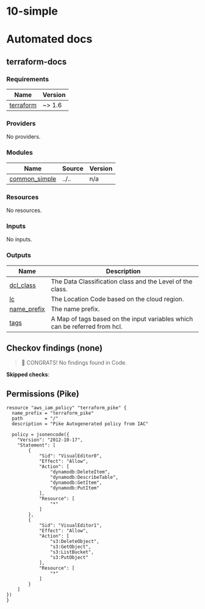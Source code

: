 # 10-simple

# Automated docs

<!-- BEGIN_TOC -->

<!-- END_TOC -->

<!-- BEGIN_TF_DOCS -->
## terraform-docs
### Requirements

| Name | Version |
|------|---------|
| <a name="requirement_terraform"></a> [terraform](#requirement\_terraform) | ~> 1.6 |

### Providers

No providers.

### Modules

| Name | Source | Version |
|------|--------|---------|
| <a name="module_common_simple"></a> [common\_simple](#module\_common\_simple) | ../.. | n/a |

### Resources

No resources.

### Inputs

No inputs.

### Outputs

| Name | Description |
|------|-------------|
| <a name="output_dcl_class"></a> [dcl\_class](#output\_dcl\_class) | The Data Classification class and the Level of the class. |
| <a name="output_lc"></a> [lc](#output\_lc) | The Location Code based on the cloud region. |
| <a name="output_name_prefix"></a> [name\_prefix](#output\_name\_prefix) | The name prefix. |
| <a name="output_tags"></a> [tags](#output\_tags) | A Map of tags based on the input variables which can be referred from hcl. |
<!-- END_TF_DOCS -->

<!-- BEGIN_CHECKOV -->
## Checkov findings (none)
> 🎉 CONGRATS! No findings found in Code.

**Skipped checks**:
<!-- END_CHECKOV -->

<!-- BEGIN_PIKE_DOCS -->
## Permissions (Pike)
```hcl
resource "aws_iam_policy" "terraform_pike" {
  name_prefix = "terraform_pike"
  path        = "/"
  description = "Pike Autogenerated policy from IAC"

  policy = jsonencode({
    "Version": "2012-10-17",
    "Statement": [
        {
            "Sid": "VisualEditor0",
            "Effect": "Allow",
            "Action": [
                "dynamodb:DeleteItem",
                "dynamodb:DescribeTable",
                "dynamodb:GetItem",
                "dynamodb:PutItem"
            ],
            "Resource": [
                "*"
            ]
        },
        {
            "Sid": "VisualEditor1",
            "Effect": "Allow",
            "Action": [
                "s3:DeleteObject",
                "s3:GetObject",
                "s3:ListBucket",
                "s3:PutObject"
            ],
            "Resource": [
                "*"
            ]
        }
    ]
})
}

```
<!-- END_PIKE_DOCS -->
